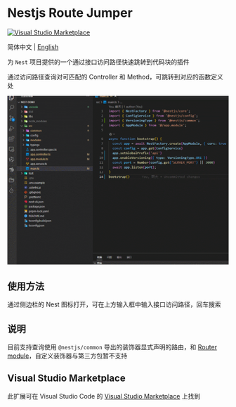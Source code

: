 # Nestjs Route Jumper

[![Visual Studio Marketplace](https://flat.badgen.net/vs-marketplace/i/hmydgz.nestjs-route-jumper?icon=visualstudio)](https://marketplace.visualstudio.com/items?itemName=hmydgz.nestjs-route-jumper)

简体中文 | [English](./README.md)

为 `Nest` 项目提供的一个通过接口访问路径快速跳转到代码块的插件

通过访问路径查询对可匹配的 Controller 和 Method，可跳转到对应的函数定义处

![priview](https://github.com/hmydgz/nestjs-route-jumper/raw/main/doc/images/priview.gif)

## 使用方法

通过侧边栏的 Nest 图标打开，可在上方输入框中输入接口访问路径，回车搜索

## 说明

目前支持查询使用 `@nestjs/common` 导出的装饰器显式声明的路由，和 [Router module](https://docs.nestjs.com/recipes/router-module)，自定义装饰器与第三方包暂不支持

## Visual Studio Marketplace

此扩展可在 Visual Studio Code 的 [Visual Studio Marketplace](https://marketplace.visualstudio.com/items?itemName=hmydgz.nestjs-route-jumper) 上找到
